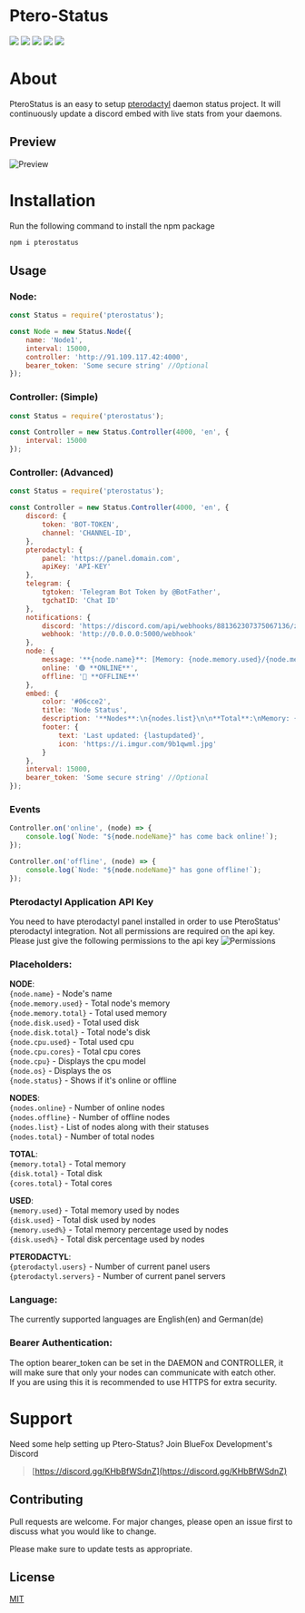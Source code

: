 # Ptero-Status
![](https://img.shields.io/github/stars/BlueFox-Development/Ptero-Status) ![](https://img.shields.io/github/forks/BlueFox-Development/Ptero-Status) ![](https://img.shields.io/github/issues/BlueFox-Development/Ptero-Status) ![](https://img.shields.io/github/license/BlueFox-Development/Ptero-Status) ![](https://img.shields.io/discord/870418236078960791)

# About
PteroStatus is an easy to setup [pterodactyl](https://github.com/pterodactyl/panel) daemon status project. It will continuously update a discord embed with live stats from your daemons.

## Preview

![Preview](https://cdn.flaringphoenix.com/8j1s)

# Installation

Run the following command to install the npm package

```bash
npm i pterostatus
```

## Usage

### Node:
```javascript
const Status = require('pterostatus');

const Node = new Status.Node({
    name: 'Node1',
    interval: 15000,
    controller: 'http://91.109.117.42:4000',
    bearer_token: 'Some secure string' //Optional
});
```

### Controller: (Simple)
```javascript
const Status = require('pterostatus');

const Controller = new Status.Controller(4000, 'en', {
    interval: 15000
});
```

### Controller: (Advanced)
```javascript
const Status = require('pterostatus');

const Controller = new Status.Controller(4000, 'en', {
    discord: {
        token: 'BOT-TOKEN',
        channel: 'CHANNEL-ID',
    },
    pterodactyl: {
        panel: 'https://panel.domain.com',
        apiKey: 'API-KEY'
    },
    telegram: {
        tgtoken: 'Telegram Bot Token by @BotFather',
        tgchatID: 'Chat ID'
    },
    notifications: {
        discord: 'https://discord.com/api/webhooks/881362307375067136/zAdAgNEdQ-h3agBh-uCYPBHu47RUWMe_JpBJCUkEelx5oDgIDX_hGi-1_xRT2j6DWZej',
        webhook: 'http://0.0.0.0:5000/webhook'
    },
    node: {
        message: '**{node.name}**: [Memory: {node.memory.used}/{node.memory.total}] [Disk: {node.disk.used}/{node.disk.total}]',
        online: '🟢 **ONLINE**',
        offline: '🔴 **OFFLINE**'
    },
    embed: {
        color: '#06cce2',
        title: 'Node Status',
        description: '**Nodes**:\n{nodes.list}\n\n**Total**:\nMemory: {memory.used}/{memory.total}\nDisk: {disk.used}/{disk.total}\n\n**Pterodactyl:**\nUsers: {pterodactyl.users}\nServers: {pterodactyl.servers}',
        footer: {
            text: 'Last updated: {lastupdated}',
            icon: 'https://i.imgur.com/9b1qwml.jpg'
        }
    },
    interval: 15000,
    bearer_token: 'Some secure string' //Optional
});
```

### Events
```javascript
Controller.on('online', (node) => {
    console.log(`Node: "${node.nodeName}" has come back online!`);
});

Controller.on('offline', (node) => {
    console.log(`Node: "${node.nodeName}" has gone offline!`);
});
```

### Pterodactyl Application API Key
You need to have pterodactyl panel installed in order to use PteroStatus' pterodactyl integration.
Not all permissions are required on the api key. Please just give the following permissions to the api key
![Permissions](https://cdn.flaringphoenix.com/pRoQ)

### Placeholders:
**NODE**:<br />
`{node.name}` - Node's name<br />
`{node.memory.used}` - Total node's memory<br />
`{node.memory.total}` - Total used memory<br />
`{node.disk.used}` - Total used disk<br />
`{node.disk.total}` - Total node's disk<br />
`{node.cpu.used}` - Total used cpu<br />
`{node.cpu.cores}` - Total cpu cores<br />
`{node.cpu}` - Displays the cpu model<br />
`{node.os}` - Displays the os<br />
`{node.status}` - Shows if it's online or offline<br />

**NODES**:<br />
`{nodes.online}` - Number of online nodes<br />
`{nodes.offline}` - Number of offline nodes<br />
`{nodes.list}` - List of nodes along with their statuses<br />
`{nodes.total}` - Number of total nodes<br />

**TOTAL**:<br />
`{memory.total}` - Total memory<br />
`{disk.total}` - Total disk<br />
`{cores.total}` - Total cores<br />

**USED**:<br />
`{memory.used}` - Total memory used by nodes<br />
`{disk.used}` - Total disk used by nodes<br />
`{memory.used%}` - Total memory percentage used by nodes<br />
`{disk.used%}` - Total disk percentage used by nodes<br />

**PTERODACTYL**:<br />
`{pterodactyl.users}` - Number of current panel users<br />
`{pterodactyl.servers}` - Number of current panel servers<br />

### Language:
The currently supported languages ​​are English(en) and German(de)

### Bearer Authentication:
The option bearer_token can be set in the DAEMON and CONTROLLER, it will make sure that only your nodes can communicate with eatch other.  
If you are using this it is recommended to use HTTPS for extra security.  

# Support
Need some help setting up Ptero-Status?
Join BlueFox Development's Discord
> [https://discord.gg/KHbBfWSdnZ](https://discord.gg/KHbBfWSdnZ)
 
## Contributing
Pull requests are welcome. For major changes, please open an issue first to discuss what you would like to change.

Please make sure to update tests as appropriate.

## License
[MIT](https://choosealicense.com/licenses/mit/)
